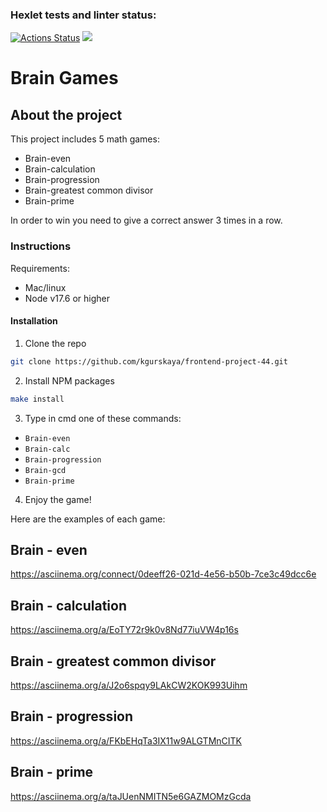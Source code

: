 ### Hexlet tests and linter status:
[![Actions Status](https://github.com/kgurskaya/frontend-project-44/workflows/hexlet-check/badge.svg)](https://github.com/kgurskaya/frontend-project-44/actions)
<a href="https://codeclimate.com/github/kgurskaya/frontend-project-44/maintainability"><img src="https://api.codeclimate.com/v1/badges/cc17554d3da18f477e67/maintainability" /></a>

  # Brain Games 
## About the project

This project includes 5 math games:

- Brain-even
- Brain-calculation
- Brain-progression
- Brain-greatest common divisor
- Brain-prime

In order to win you need to give a correct answer 3 times in a row.

### Instructions
  Requirements:

- Mac/linux
- Node v17.6 or higher
#### Installation

  1. Clone the repo
   ```sh
   git clone https://github.com/kgurskaya/frontend-project-44.git
   ```
  2. Install NPM packages
   ```sh
   make install
   ```
  3. Type in cmd one of these commands:
   - `Brain-even`
   - `Brain-calc`
   - `Brain-progression`
   - `Brain-gcd`
   - `Brain-prime`
  
  4. Enjoy the game!

Here are the examples of each game:

## Brain - even

https://asciinema.org/connect/0deeff26-021d-4e56-b50b-7ce3c49dcc6e

## Brain - calculation

https://asciinema.org/a/EoTY72r9k0v8Nd77iuVW4p16s

## Brain - greatest common divisor

https://asciinema.org/a/J2o6spqy9LAkCW2KOK993Uihm

## Brain - progression

https://asciinema.org/a/FKbEHqTa3IX11w9ALGTMnCITK

## Brain - prime

https://asciinema.org/a/taJUenNMITN5e6GAZMOMzGcda
